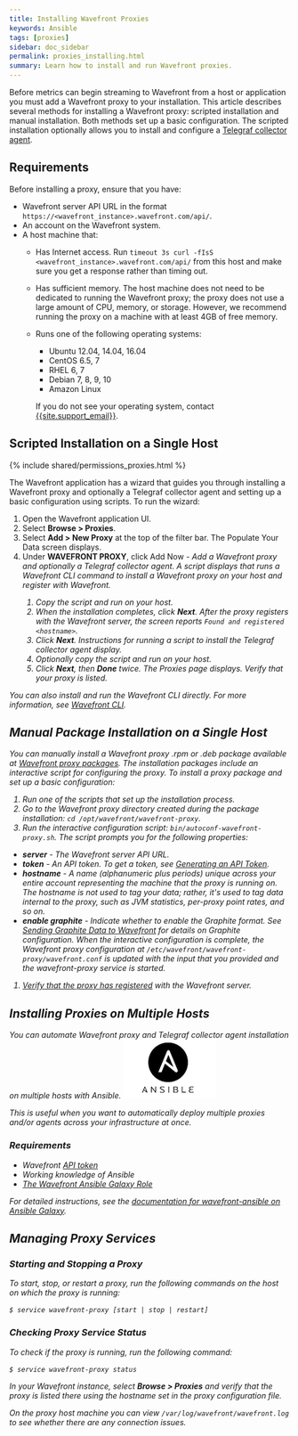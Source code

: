 ```yaml
---
title: Installing Wavefront Proxies
keywords: Ansible
tags: [proxies]
sidebar: doc_sidebar
permalink: proxies_installing.html
summary: Learn how to install and run Wavefront proxies.
---
```

Before metrics can begin streaming to Wavefront from a host or application you must add a Wavefront proxy to your installation. This article describes several methods for installing a Wavefront proxy: scripted installation and manual installation. Both methods set up a basic configuration. The scripted installation optionally allows you to install and configure a [Telegraf collector agent](integrations_telegraf.html).
 
## Requirements

Before installing a proxy, ensure that you have:

- Wavefront server API URL in the format `https://<wavefront_instance>.wavefront.com/api/`.
- An account on the Wavefront system.
- A host machine that:
  - Has Internet access. Run `timeout 3s curl -fIsS <wavefront_instance>.wavefront.com/api/` from this host and make sure you get a response rather than timing out.
  - Has sufficient memory.  The host machine does not need to be dedicated to running the Wavefront proxy; the proxy does not use a large amount of CPU, memory, or storage. However, we recommend running the proxy on a machine with at least 4GB of free memory.
  - Runs one of the following operating systems:
    - Ubuntu 12.04, 14.04, 16.04
    - CentOS 6.5, 7
    - RHEL 6, 7
    - Debian 7, 8, 9, 10
    - Amazon Linux

    If you do not see your operating system, contact [{{site.support_email}}](mailto:support.wavefront.com).

## Scripted Installation on a Single Host

{% include shared/permissions_proxies.html %}

The Wavefront application has a wizard that guides you through installing a Wavefront proxy and optionally a Telegraf collector agent and setting up a basic configuration using scripts. To run the wizard:

1. Open the Wavefront application UI.
1. Select **Browse > Proxies**.
1. Select **Add > New Proxy** at the top of the filter bar. The Populate Your Data screen displays.
1. Under **WAVEFRONT PROXY**, click Add Now <i class="fa fa-arrow-right"/> - Add a Wavefront proxy and optionally a Telegraf collector agent. A script displays that runs a Wavefront CLI command to install a Wavefront proxy on your host and register with Wavefront.
    1. Copy the script and run on your host.
    1. When the installation completes, click **Next**. After the proxy registers with the Wavefront server, the screen reports `Found and registered <hostname>`.
    1. Click **Next**. Instructions for running a script to install the Telegraf collector agent display.
    1. Optionally copy the script and run on your host.
    1. Click **Next**, then **Done** twice. The Proxies page displays. Verify that your proxy is listed.

You can also install and run the Wavefront CLI directly. For more information, see [Wavefront CLI](wavefront_cli.html).

## Manual Package Installation on a Single Host
You can manually install a Wavefront proxy .rpm or .deb package available at [Wavefront proxy packages](https://packagecloud.io/wavefront/proxy). The installation packages include an interactive script for configuring the proxy. To install a proxy package and set up a basic configuration:

1. Run one of the scripts that set up the installation process.
1. Go to the Wavefront proxy directory created during the package installation: `cd /opt/wavefront/wavefront-proxy`.
1. Run the interactive configuration script: `bin/autoconf-wavefront-proxy.sh`. The script prompts you for the following properties:
  - **server** - The Wavefront server API URL.
  - **token** - An API token. To get a token, see [Generating an API Token](wavefront_api.html#generating-an-api-token).
  - **hostname** - A name (alphanumeric plus periods) unique across your entire account representing the machine that the proxy is running on. The hostname is not used to tag your data; rather, it's used to tag data internal to the proxy, such as JVM statistics, per-proxy point rates, and so on.
  - **enable graphite** - Indicate whether to enable the Graphite format. See [Sending Graphite Data to Wavefront](integrations_graphite.html#sending-graphite-data-to-wavefront) for details on Graphite configuration.
When the interactive configuration is complete, the Wavefront proxy configuration at `/etc/wavefront/wavefront-proxy/wavefront.conf` is updated with the input that you provided and the wavefront-proxy service is started.
1. [Verify that the proxy has registered](proxies_managing.html#viewing-registered-proxies) with the Wavefront server.

<a name="ansible"></a>

## Installing Proxies on Multiple Hosts

You can automate Wavefront proxy and Telegraf collector agent installation on multiple hosts with Ansible. ![ansible](images/ansible.png)
 
This is useful when you want to automatically deploy multiple proxies and/or agents across your infrastructure at once.

### Requirements

- Wavefront [API token](wavefront_api.html#api-tokens)
- Working knowledge of Ansible
- [The Wavefront Ansible Galaxy Role](https://galaxy.ansible.com/wavefrontHQ/wavefront-ansible/)
 
For detailed instructions, see the [documentation for wavefront-ansible on Ansible Galaxy](https://galaxy.ansible.com/wavefrontHQ/wavefront-ansible/#readme).

## Managing Proxy Services
<a name="restart"></a>

### Starting and Stopping a Proxy
 
To start, stop, or restart a proxy, run the following commands on the host on which the proxy is running:

```shell
$ service wavefront-proxy [start | stop | restart]
```

### Checking Proxy Service Status
 
To check if the proxy is running, run the following command:

```shell
$ service wavefront-proxy status
```

In your Wavefront instance, select **Browse > Proxies** and verify that the proxy is listed there using the hostname set in the proxy configuration file.

On the proxy host machine you can view `/var/log/wavefront/wavefront.log` to see whether there are any connection issues. 

